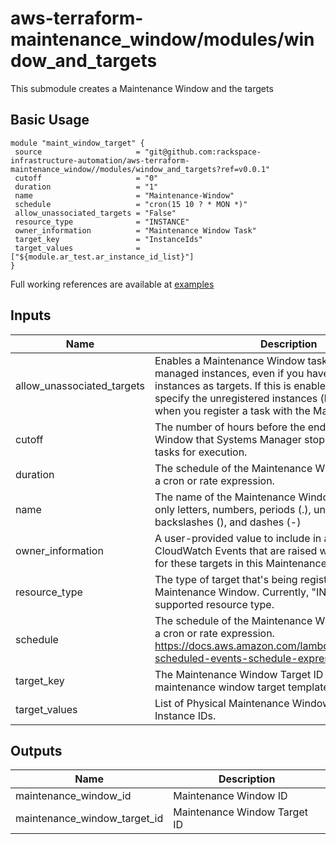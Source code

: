 # aws-terraform-maintenance_window/modules/window_and_targets

This submodule creates a Maintenance Window and the targets

## Basic Usage

```
module "maint_window_target" {
 source                     = "git@github.com:rackspace-infrastructure-automation/aws-terraform-maintenance_window//modules/window_and_targets?ref=v0.0.1"
 cutoff                     = "0"
 duration                   = "1"
 name                       = "Maintenance-Window"
 schedule                   = "cron(15 10 ? * MON *)"
 allow_unassociated_targets = "False"
 resource_type              = "INSTANCE"
 owner_information          = "Maintenance Window Task"
 target_key                 = "InstanceIds"
 target_values              = ["${module.ar_test.ar_instance_id_list}"]
}
```

Full working references are available at [examples](examples)

## Inputs

| Name | Description | Type | Default | Required |
|------|-------------|:----:|:-----:|:-----:|
| allow\_unassociated\_targets | Enables a Maintenance Window task to execute on managed instances, even if you haven't registered those instances as targets. If this is enabled, then you must specify the unregistered instances (by instance ID) when you register a task with the Maintenance Window. | string | `"false"` | no |
| cutoff | The number of hours before the end of the Maintenance Window that Systems Manager stops scheduling new tasks for execution. | string | `"0"` | no |
| duration | The schedule of the Maintenance Window in the form of a cron or rate expression. | string | `"1"` | no |
| name | The name of the Maintenance Window. Must contain only letters, numbers, periods (.), underscores (_), backslashes (\), and dashes (-) | string | `"Maintenance-Window"` | no |
| owner\_information | A user-provided value to include in any events in CloudWatch Events that are raised while running tasks for these targets in this Maintenance Window. | string | `"Maintenance Window Task"` | no |
| resource\_type | The type of target that's being registered with the Maintenance Window. Currently, "INSTANCE" is the only supported resource type. | string | `"INSTANCE"` | no |
| schedule | The schedule of the Maintenance Window in the form of a cron or rate expression. https://docs.aws.amazon.com/lambda/latest/dg/tutorial-scheduled-events-schedule-expressions.html | string | n/a | yes |
| target\_key | The Maintenance Window Target ID from the maintenance window target template or InstanceIds | string | n/a | yes |
| target\_values | List of Physical Maintenance Window Target IDs or Instance IDs. | list | n/a | yes |

## Outputs

| Name | Description |
|------|-------------|
| maintenance\_window\_id | Maintenance Window ID |
| maintenance\_window\_target\_id | Maintenance Window Target ID |

